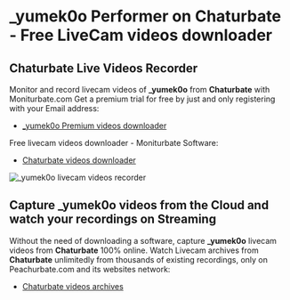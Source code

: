 # _yumek0o Performer on Chaturbate - Free LiveCam videos downloader

## Chaturbate Live Videos Recorder

Monitor and record livecam videos of **_yumek0o** from **Chaturbate** with Moniturbate.com
Get a premium trial for free by just and only registering with your Email address:
* [_yumek0o Premium videos downloader](https://moniturbate.com/request-demo-licence-key.html)

Free livecam videos downloader - Moniturbate Software:
* [Chaturbate videos downloader](https://moniturbate.com/moniturbate-download-software.html)

![_yumek0o livecam videos recorder](https://peachurnet.com/templates/moniturbate-software.png)


## Capture _yumek0o videos from the Cloud and watch your recordings on Streaming

Without the need of downloading a software, capture **_yumek0o** livecam videos from **Chaturbate** 100% online.
Watch Livecam archives from **Chaturbate** unlimitedly from thousands of existing recordings, only on Peachurbate.com and its websites network:
* [Chaturbate videos archives](https://peachurnet.com/)